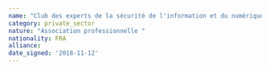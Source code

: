 ```yaml
---
name: "Club des experts de la sécurité de l'information et du numérique (CESIN)"
category: private_sector
nature: "Association professionnelle "
nationality: FRA
alliance: 
date_signed: '2018-11-12'
---
```

    